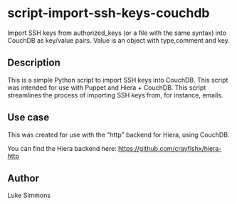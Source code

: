 # script-import-ssh-keys-couchdb
Import SSH keys from authorized_keys (or a file with the same syntax) into CouchDB as key/value pairs. Value is an object with type,comment and key.

## Description
This is a simple Python script to import SSH keys into CouchDB. This script was intended for use with Puppet and Hiera + CouchDB. This script streamlines the process of importing SSH keys from, for instance, emails. 

## Use case
This was created for use with the "http" backend for Hiera, using CouchDB.

You can find the Hiera backend here: https://github.com/crayfishx/hiera-http

## Author
Luke Simmons
